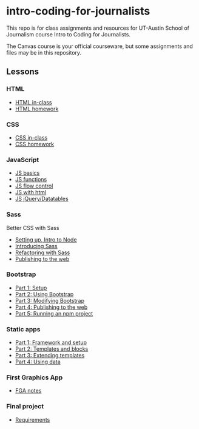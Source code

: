 # intro-coding-for-journalists

This repo is for class assignments and resources for UT-Austin School of Journalism course Intro to Coding for Journalists.

The Canvas course is your official courseware, but some assignments and files may be in this repository.

## Lessons

### HTML

- [HTML in-class](html/html-in-class.md)
- [HTML homework](html/html-homework.md)

### CSS

- [CSS in-class](css/css-in-class.md)
- [CSS homework](css/css-homework.md)

### JavaScript

- [JS basics](js/js-in-class-01.md)
- [JS functions](js/js-in-class-02.md)
- [JS flow control](js/js-in-class-03.md)
- [JS with html](js/js-in-class-04.md)
- [JS jQuery/Datatables](js/js-in-class-05.md)

### Sass

Better CSS with Sass

- [Setting up, Intro to Node](sass/sass-01.md)
- [Introducing Sass](sass/sass-02.md)
- [Refactoring with Sass](sass/sass-03.md)
- [Publishing to the web](sass/sass-04.md)

### Bootstrap

- [Part 1: Setup](bootstrap/bootstrap-class-01.md)
- [Part 2: Using Bootstrap](bootstrap/bootstrap-class-02.md)
- [Part 3: Modifying Bootstrap](bootstrap/bootstrap-class-03.md)
- [Part 4: Publishing to the web](bootstrap/bootstrap-class-04.md)
- [Part 5: Running an npm project](bootstrap/bootstrap-class-05.md)

### Static apps

- [Part 1: Framework and setup](static-apps/static-01.md)
- [Part 2: Templates and blocks](static-apps/static-02.md)
- [Part 3: Extending templates](static-apps/static-03.md)
- [Part 4: Using data](static-apps/static-014.md)

### First Graphics App

- [FGA notes](fga/fga.md)

### Final project

- [Requirements](final/final.md)
